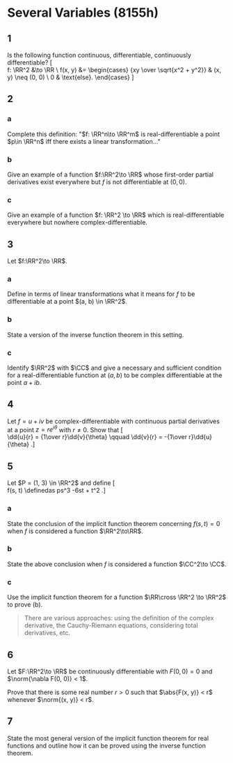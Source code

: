 # Several Variables (8155h)

## 1
Is the following function continuous, differentiable, continuously differentiable?
\[  
f: \RR^2 &\to \RR  \\
f(x, y) &= 
\begin{cases}
{xy \over \sqrt{x^2 + y^2}} & (x, y) \neq (0, 0) \\
0 & \text{else}.
\end{cases}
\]

## 2

### a 
Complete this definition: "$f: \RR^n\to \RR^m$ is real-differentiable a point $p\in \RR^n$ iff there exists a linear transformation..."

### b
Give an example of a function $f:\RR^2\to \RR$ whose first-order partial derivatives exist everywhere but $f$ is not differentiable at $(0, 0)$.

### c
Give an example of a function $f: \RR^2 \to \RR$ which is real-differentiable everywhere but nowhere complex-differentiable.

## 3
Let $f:\RR^2\to \RR$.

### a
Define in terms of linear transformations what it means for $f$ to be differentiable at a point $(a, b) \in \RR^2$.

### b
State a version of the inverse function theorem in this setting.

### c
Identify $\RR^2$ with $\CC$ and give a necessary and sufficient condition for a real-differentiable function at $(a, b)$ to be complex differentiable at the point $a+ib$.

## 4
Let $f = u+iv$ be complex-differentiable with continuous partial derivatives at a point $z = re^{i\theta}$ with $r\neq 0$.
Show that
\[  
\dd{u}{r} = {1\over r}\dd{v}{\theta} \qquad \dd{v}{r} = -{1\over r}\dd{u}{\theta}
.\]

## 5
Let $P = (1, 3) \in \RR^2$ and define
\[  
f(s, t) \definedas ps^3 -6st + t^2
.\]

### a
State the conclusion of the implicit function theorem concerning $f(s, t) = 0$ when $f$ is considered a function $\RR^2\to\RR$.

### b
State the above conclusion when $f$ is considered a function $\CC^2\to \CC$.

### c
Use the implicit function theorem for a function $\RR\cross \RR^2 \to \RR^2$ to prove (b).

> There are various approaches: using the definition of the complex derivative, the Cauchy-Riemann equations, considering total derivatives, etc.

## 6
Let $F:\RR^2\to \RR$ be continuously differentiable with $F(0, 0) = 0$ and $\norm{\nabla F(0, 0)} < 1$.

Prove that there is some real number $r> 0$ such that $\abs{F(x, y)} < r$ whenever $\norm{(x, y)} < r$.

## 7
State the most general version of the implicit function theorem for real functions and outline how it can be proved using the inverse function theorem.


